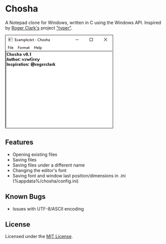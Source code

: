# Chosha

A Notepad clone for Windows, written in C using the Windows API.
Inspired by [Roger Clark's](https://github.com/rogerclark) project ["typer"](https://github.com/rogerclark/typer).

![screenshot](screenshot.png)

## Features

 - Opening existing files
 - Saving files
 - Saving files under a different name
 - Changing the editor's font
 - Saving font and window last position/dimensions in .ini (%appdata%/chosha/config.ini)

## Known Bugs

 - Issues with UTF-8/ASCII encoding

## License

Licensed under the [MIT License](LICENSE.md).
